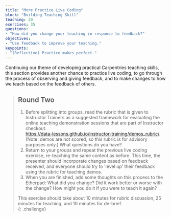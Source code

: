 ```yaml
---
title: "More Practice Live Coding"
block: "Building Teaching Skill"
teaching: 20
exercises: 35
questions:
- "How did you change your teaching in response to feedback?"
objectives:
- "Use feedback to improve your teaching."
keypoints:
- "(Reflective) Practice makes perfect."
---
```


Continuing our theme of developing practical Carpentries teaching skills,
this section provides another chance to practice live coding, to go through the
process of observing and giving feedback, and to make changes to how we teach based on the feedback of others. 

> ## Round Two
> 1. Before splitting into groups, read the rubric that is given to Instructor Trainers
>  as a suggested framework for evaluating the online teaching demonstration sessions that are part of Instructor checkout.  
>  <https://data-lessons.github.io/instructor-training/demos_rubric/>. (Note: demos are not scored, so this rubric is for 
>  advisory purposes only.)
>  What questions do you have? 
> 2. Return to your groups and repeat the previous live coding exercise, re-teaching the same content as before. 
> This time, the presenter should incorporate changes
> based on feedback received, and everyone should try to 'level up' their feedback using the rubric for teaching demos.
> 3. When you are finished, add some thoughts on this process to the Etherpad:
> What did you change? Did it work better or worse with the change? How might you do it if you were to teach it again?
>
>  This exercise should take about 10 minutes for rubric discussion, 25 minutes for teaching, and 10 minutes for de-brief.    
{: .challenge}
